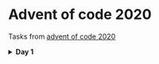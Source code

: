 # Advent of code 2020

Tasks from [advent of code 2020](https://adventofcode.com/2020)

<details>
<summary><b>Day 1</b></summary>
<b>Task:</b> Specifically, they need you to find the two entries that sum to 2020 and then multiply those two numbers together.

<b>Solution:</b> Function `findTwoEntriesForSum`
in [ReportParser.kt](src/main/kotlin/com/rombe/advnt/of/code/year2020/day1/ReportParser.kt)
</details>